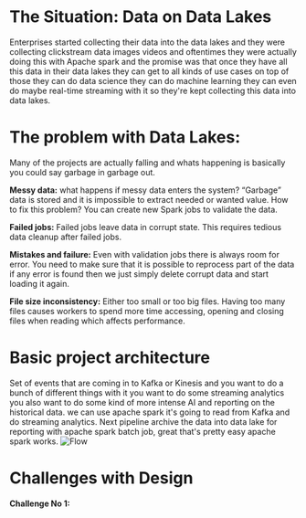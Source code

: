 
# The Situation: Data on Data Lakes

Enterprises started collecting their data into the data lakes and they were collecting clickstream data images videos and oftentimes they were actually doing this with Apache spark and the promise was that once they have all this data in their data lakes they can get to all kinds of use cases on top of those they can do data science they can do machine learning they can even do maybe real-time streaming with it so they're kept collecting this data into data lakes.

# The problem with Data Lakes:

Many of the projects are actually falling and whats happening is basically you could say garbage in garbage out.

**Messy data:** what happens if messy data enters the system? “Garbage” data is stored and it is impossible to extract needed or wanted value. How to fix this problem? You can create new Spark jobs to validate the data.

**Failed jobs:** Failed jobs leave data in corrupt state. This requires tedious data cleanup after failed jobs.

**Mistakes and failure:** Even with validation jobs there is always room for error. You need to make sure that it is possible to reprocess part of the data if any error is found then we just simply delete corrupt data and start loading it again.

**File size inconsistency:** Either too small or too big files. Having too many files causes workers to spend more time accessing, opening and closing files when reading which affects performance.

# Basic project architecture
Set of events that are coming in to Kafka or Kinesis and you want to do a bunch of different things with it you want to do some streaming analytics you also want to do some kind of more intense AI and reporting on the historical data. we can use apache spark it's going to read from Kafka and do streaming analytics. Next pipeline archive the data into data lake for reporting with apache spark batch job, great that's pretty easy apache spark works. 
![Flow](https://github.com/gurditsingh/blog/blob/gh-pages/_screenshots/datalake.jpg?raw=true)

# Challenges with Design
**Challenge No 1:** 
<!--stackedit_data:
eyJoaXN0b3J5IjpbLTgxODQ4Mzk2NCwtMzE5MDg2NzAwLC02OT
k4MjIwOCwtNzM5MzkwODMxLC03MDc1NzE4MzEsLTU5MjQ1NDM3
NiwxNDM4NDMwMTE3LDk0MzA4MDI3M119
-->